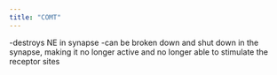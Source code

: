 ```yaml
---
title: "COMT"
---
```

-destroys NE in synapse
-can be broken down and shut down in the synapse, making it no longer active and no longer able to stimulate the receptor sites

